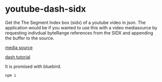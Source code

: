 # youtube-dash-sidx
Get the The Segment Index box (sidx) of a youtube video in json.
The application would be if you wanted to use this with a video mediasource by requesting indivdual byteRange references from the SIDX and appending the buffer to the source.

[media source](https://developer.mozilla.org/en-US/docs/Web/API/MediaSource)

[dash tutorial](https://msdn.microsoft.com/en-us/library/dn551368(v=vs.85).aspx)

It is promised with bluebird.

`npm i`
